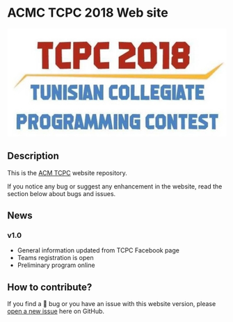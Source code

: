 # ACMC TCPC 2018 Web site


<p align="center">
    <a href="http://acmtcpc.org" target="_blank">
        <img src="/assets/images/logo.jpg"/>
    </a>
</p>


## Description

This is the [ACM TCPC](https://acmtcpc.github.io/) website repository.

If you notice any bug or suggest any enhancement in the website, read the section below about bugs and issues.

## News
### v1.0
- General information updated from TCPC Facebook page
- Teams registration is open
- Preliminary program online

## How to contribute?
If you find a :bug: bug or you have an issue with this website version, please [open a new issue](https://github.com/acmtcpc/acmtcpc.github.io/issues) here on GitHub.
